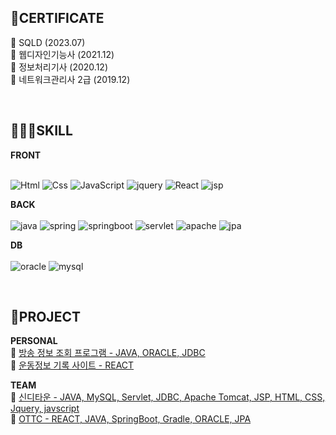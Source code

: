  ## **🪪CERTIFICATE** <br/>
 📌 SQLD (2023.07)<br/>
 📌 웹디자인기능사 (2021.12)<br/>
 📌 정보처리기사 (2020.12)<br/>
 📌 네트워크관리사 2급 (2019.12)

 <br/>
 
 ## **👩🏻‍💻SKILL** <br/> 
 
**FRONT** <br/><br/>

<img alt="Html" src ="https://img.shields.io/badge/HTML5-E34F26.svg?&style=for-the-badge&logo=HTML5&logoColor=white"/> <img alt="Css" src ="https://img.shields.io/badge/CSS3-1572B6.svg?&style=for-the-badge&logo=CSS3&logoColor=white"/> <img alt="JavaScript" src ="https://img.shields.io/badge/JavaScriipt-F7DF1E.svg?&style=for-the-badge&logo=JavaScript&logoColor=black"/>
<img alt="jquery" src ="https://img.shields.io/badge/jquery-0769AD.svg?&style=for-the-badge&logo=jquery&logoColor=black"/> <img alt="React" src ="https://img.shields.io/badge/react-61DAFB.svg?&style=for-the-badge&logo=React&logoColor=white"/> <img alt="jsp" src ="https://img.shields.io/badge/jsp-F80000.svg?&style=for-the-badge&logo=jsp&logoColor=white"/>

**BACK**<br/><br/>
<img alt="java" src ="https://img.shields.io/badge/java-FF7800.svg?&style=for-the-badge&logo=java&logoColor=white"/> <img alt="spring" src ="https://img.shields.io/badge/spring-6DB33F.svg?&style=for-the-badge&logo=spring&logoColor=white"/> <img alt="springboot" src ="https://img.shields.io/badge/springboot-6DB33F.svg?&style=for-the-badge&logo=springboot&logoColor=white"/> <img alt="servlet" src ="https://img.shields.io/badge/servlet-F80000.svg?&style=for-the-badge&logo=servlet&logoColor=white"/>  <img alt="apache" src ="https://img.shields.io/badge/apache-D22128.svg?&style=for-the-badge&logo=apache&logoColor=white"/> <img alt="jpa" src ="https://img.shields.io/badge/jpa-A459D1.svg?&style=for-the-badge&logo=jpa&logoColor=white"/>

**DB**<br/><br/>
<img alt="oracle" src ="https://img.shields.io/badge/oracle-F80000.svg?&style=for-the-badge&logo=oracle&logoColor=white"/> <img alt="mysql" src ="https://img.shields.io/badge/mysql-4479A1.svg?&style=for-the-badge&logo=mysql&logoColor=white"/>

 <br/>
 
 ## **📂PROJECT** <br/> 
 **PERSONAL**
    <br/>
     🔖 [방송 정보 조회 프로그램 - JAVA, ORACLE, JDBC](https://github.com/e-7281998/jdbcBroadProject)  <br/>
     🔖 [운동정보 기록 사이트 - REACT](https://github.com/e-7281998/exercise-record) 
     
**TEAM**
    <br/>
     🔖 [신디타운 - JAVA, MySQL, Servlet, JDBC, Apache Tomcat, JSP, HTML, CSS, Jquery, javscript](https://github.com/e-7281998/shinDTown) <br/>
     🔖 [OTTC - REACT, JAVA, SpringBoot, Gradle, ORACLE, JPA](https://github.com/e-7281998/OneTimeTripCard) 
